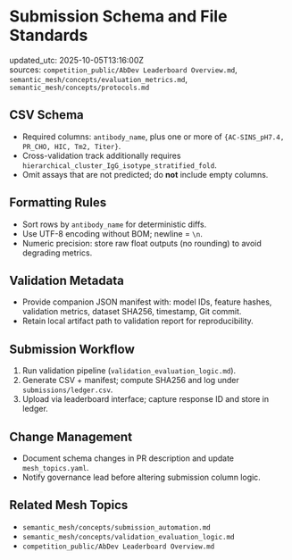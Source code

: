 # Submission Schema and File Standards

updated_utc: 2025-10-05T13:16:00Z  
sources: `competition_public/AbDev Leaderboard Overview.md`, `semantic_mesh/concepts/evaluation_metrics.md`, `semantic_mesh/concepts/protocols.md`

## CSV Schema
- Required columns: `antibody_name`, plus one or more of `{AC-SINS_pH7.4, PR_CHO, HIC, Tm2, Titer}`.
- Cross-validation track additionally requires `hierarchical_cluster_IgG_isotype_stratified_fold`.
- Omit assays that are not predicted; do **not** include empty columns.

## Formatting Rules
- Sort rows by `antibody_name` for deterministic diffs.
- Use UTF-8 encoding without BOM; newline = `\n`.
- Numeric precision: store raw float outputs (no rounding) to avoid degrading metrics.

## Validation Metadata
- Provide companion JSON manifest with: model IDs, feature hashes, validation metrics, dataset SHA256, timestamp, Git commit.
- Retain local artifact path to validation report for reproducibility.

## Submission Workflow
1. Run validation pipeline (`validation_evaluation_logic.md`).
2. Generate CSV + manifest; compute SHA256 and log under `submissions/ledger.csv`.
3. Upload via leaderboard interface; capture response ID and store in ledger.

## Change Management
- Document schema changes in PR description and update `mesh_topics.yaml`.
- Notify governance lead before altering submission column logic.

## Related Mesh Topics
- `semantic_mesh/concepts/submission_automation.md`
- `semantic_mesh/concepts/validation_evaluation_logic.md`
- `competition_public/AbDev Leaderboard Overview.md`
